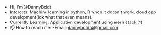- Hi, I’m @DannyBoldt
- Interests: Machine learning in python, R when it doesn't work, cloud app development(idk what that even means).
- Currently Learning: Application development using mern stack                       (^)
- 📫 How to reach me:
    -Email: dannyboldt4@gmail.com

<!---
DannyBoldt/DannyBoldt is a ✨ special ✨ repository because its `README.md` (this file) appears on your GitHub profile.
You can click the Preview link to take a look at your changes.
--->

